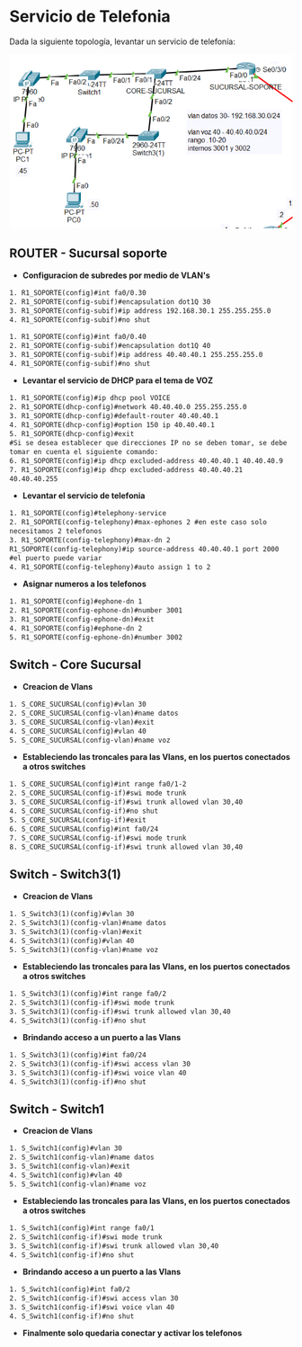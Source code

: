 # Servicio de Telefonia

Dada la siguiente topología, levantar un servicio de telefonía:

![Alt text](image.png)

## ROUTER - Sucursal soporte

- **Configuracion de subredes por medio de VLAN's**

```pkt
1. R1_SOPORTE(config)#int fa0/0.30
2. R1_SOPORTE(config-subif)#encapsulation dot1Q 30
3. R1_SOPORTE(config-subif)#ip address 192.168.30.1 255.255.255.0
4. R1_SOPORTE(config-subif)#no shut
```

```pkt
1. R1_SOPORTE(config)#int fa0/0.40
2. R1_SOPORTE(config-subif)#encapsulation dot1Q 40
3. R1_SOPORTE(config-subif)#ip address 40.40.40.1 255.255.255.0
4. R1_SOPORTE(config-subif)#no shut
```

- **Levantar el servicio de DHCP para el tema de VOZ**

```pkt
1. R1_SOPORTE(config)#ip dhcp pool VOICE
2. R1_SOPORTE(dhcp-config)#network 40.40.40.0 255.255.255.0
3. R1_SOPORTE(dhcp-config)#default-router 40.40.40.1
4. R1_SOPORTE(dhcp-config)#option 150 ip 40.40.40.1
5. R1_SOPORTE(dhcp-config)#exit
#Si se desea establecer que direcciones IP no se deben tomar, se debe tomar en cuenta el siguiente comando:
6. R1_SOPORTE(config)#ip dhcp excluded-address 40.40.40.1 40.40.40.9
7. R1_SOPORTE(config)#ip dhcp excluded-address 40.40.40.21 40.40.40.255
```

- **Levantar el servicio de telefonia**

```pkt
1. R1_SOPORTE(config)#telephony-service
2. R1_SOPORTE(config-telephony)#max-ephones 2 #en este caso solo necesitamos 2 telefonos
3. R1_SOPORTE(config-telephony)#max-dn 2
R1_SOPORTE(config-telephony)#ip source-address 40.40.40.1 port 2000 #el puerto puede variar
4. R1_SOPORTE(config-telephony)#auto assign 1 to 2
```

- **Asignar numeros a los telefonos**

```pkt
1. R1_SOPORTE(config)#ephone-dn 1
2. R1_SOPORTE(config-ephone-dn)#number 3001
3. R1_SOPORTE(config-ephone-dn)#exit
4. R1_SOPORTE(config)#ephone-dn 2
5. R1_SOPORTE(config-ephone-dn)#number 3002
```

## Switch - Core Sucursal

- **Creacion de Vlans**

```pkt
1. S_CORE_SUCURSAL(config)#vlan 30
2. S_CORE_SUCURSAL(config-vlan)#name datos
3. S_CORE_SUCURSAL(config-vlan)#exit
4. S_CORE_SUCURSAL(config)#vlan 40
5. S_CORE_SUCURSAL(config-vlan)#name voz
```

- **Estableciendo las troncales para las Vlans, en los puertos conectados a otros switches**

```pkt
1. S_CORE_SUCURSAL(config)#int range fa0/1-2
2. S_CORE_SUCURSAL(config-if)#swi mode trunk
3. S_CORE_SUCURSAL(config-if)#swi trunk allowed vlan 30,40
4. S_CORE_SUCURSAL(config-if)#no shut
5. S_CORE_SUCURSAL(config-if)#exit
6. S_CORE_SUCURSAL(config)#int fa0/24
7. S_CORE_SUCURSAL(config-if)#swi mode trunk
8. S_CORE_SUCURSAL(config-if)#swi trunk allowed vlan 30,40
```

## Switch - Switch3(1)

- **Creacion de Vlans**

```pkt
1. S_Switch3(1)(config)#vlan 30
2. S_Switch3(1)(config-vlan)#name datos
3. S_Switch3(1)(config-vlan)#exit
4. S_Switch3(1)(config)#vlan 40
5. S_Switch3(1)(config-vlan)#name voz
```

- **Estableciendo las troncales para las Vlans, en los puertos conectados a otros switches**

```pkt
1. S_Switch3(1)(config)#int range fa0/2
2. S_Switch3(1)(config-if)#swi mode trunk
3. S_Switch3(1)(config-if)#swi trunk allowed vlan 30,40
4. S_Switch3(1)(config-if)#no shut
```

- **Brindando acceso a un puerto a las Vlans**

```pkt
1. S_Switch3(1)(config)#int fa0/24
2. S_Switch3(1)(config-if)#swi access vlan 30
3. S_Switch3(1)(config-if)#swi voice vlan 40
4. S_Switch3(1)(config-if)#no shut
```

## Switch - Switch1

- **Creacion de Vlans**

```pkt
1. S_Switch1(config)#vlan 30
2. S_Switch1(config-vlan)#name datos
3. S_Switch1(config-vlan)#exit
4. S_Switch1(config)#vlan 40
5. S_Switch1(config-vlan)#name voz
```

- **Estableciendo las troncales para las Vlans, en los puertos conectados a otros switches**

```pkt
1. S_Switch1(config)#int range fa0/1
2. S_Switch1(config-if)#swi mode trunk
3. S_Switch1(config-if)#swi trunk allowed vlan 30,40
4. S_Switch1(config-if)#no shut
```

- **Brindando acceso a un puerto a las Vlans**

```pkt
1. S_Switch1(config)#int fa0/2
2. S_Switch1(config-if)#swi access vlan 30
3. S_Switch1(config-if)#swi voice vlan 40
4. S_Switch1(config-if)#no shut
```

- **Finalmente solo quedaria conectar y activar los telefonos**
